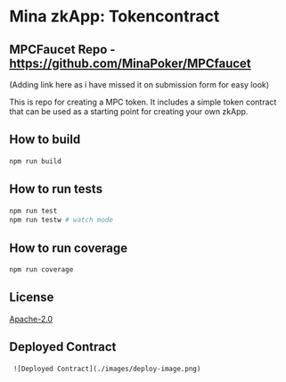 # Mina zkApp: Tokencontract

## MPCFaucet Repo - https://github.com/MinaPoker/MPCfaucet
(Adding link here as i have missed it on submission form for easy look)

This is repo for creating a MPC token. It includes a simple token contract that can be used as a starting point for creating your own zkApp.


## How to build

```sh
npm run build
```

## How to run tests

```sh
npm run test
npm run testw # watch mode
```

## How to run coverage

```sh
npm run coverage
```

## License

[Apache-2.0](LICENSE)


## Deployed Contract
 
 <!-- add a image -->
     ![Deployed Contract](./images/deploy-image.png)


